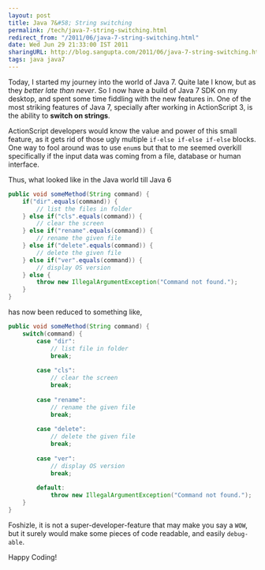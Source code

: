 ```yaml
---
layout: post
title: Java 7&#58; String switching
permalink: /tech/java-7-string-switching.html
redirect_from: "/2011/06/java-7-string-switching.html"
date: Wed Jun 29 21:33:00 IST 2011
sharingURL: http://blog.sangupta.com/2011/06/java-7-string-switching.html
tags: java java7
---
```


Today, I started my journey into the world of Java 7. Quite late I know, but as they 
<i>better late than never</i>. So I now have a build of Java 7 SDK on my desktop, and 
spent some time fiddling with the new features in. One of the most striking features of 
Java 7, specially after working in ActionScript 3, is the ability to 
<b>switch on strings</b>.

<!-- break here -->

ActionScript developers would know the value and power of this small feature, as it gets 
rid of those ugly multiple `if-else if-else if-else` blocks. One way to fool around was to use 
`enum`s but that to me seemed overkill specifically if the input data was coming from a file, 
database or human interface.

Thus, what looked like in the Java world till Java 6

```java
public void someMethod(String command) {
    if("dir".equals(command)) {
        // list the files in folder
    } else if("cls".equals(command)) {
        // clear the screen
    } else if("rename".equals(command)) {
        // rename the given file
    } else if("delete".equals(command)) {
        // delete the given file
    } else if("ver".equals(command)) {
        // display OS version
    } else {
        throw new IllegalArgumentException("Command not found.");
    }
}
```

has now been reduced to something like,

```java
public void someMethod(String command) {
    switch(command) {
        case "dir":
            // list file in folder
            break;
 
        case "cls":
            // clear the screen
            break;
 
        case "rename":
            // rename the given file
            break;
 
        case "delete":
            // delete the given file
            break;
 
        case "ver":
            // display OS version
            break;
 
        default:
            throw new IllegalArgumentException("Command not found.");
    }
}
```

Foshizle, it is not a super-developer-feature that may make you say a `WOW`, but it surely would make some 
pieces of code readable, and easily `debug-able`.

Happy Coding!
